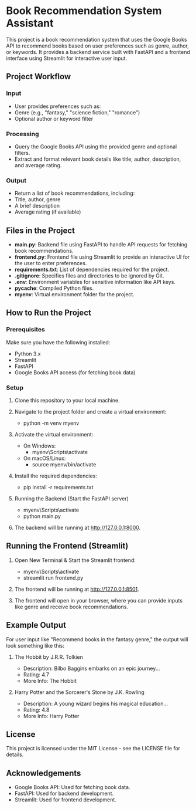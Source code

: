 # Book Recommendation System Assistant

This project is a book recommendation system that uses the Google Books API to recommend books based on user preferences such as genre, author, or keywords. It provides a backend service built with FastAPI and a frontend interface using Streamlit for interactive user input.

## Project Workflow

### Input
- User provides preferences such as:
- Genre (e.g., "fantasy," "science fiction," "romance")
- Optional author or keyword filter

### Processing
- Query the Google Books API using the provided genre and optional filters.
- Extract and format relevant book details like title, author, description, and average rating.

### Output
- Return a list of book recommendations, including:
- Title, author, genre
- A brief description
- Average rating (if available)

## Files in the Project

- **main.py**: Backend file using FastAPI to handle API requests for fetching book recommendations.
- **frontend.py**: Frontend file using Streamlit to provide an interactive UI for the user to enter preferences.
- **requirements.txt**: List of dependencies required for the project.
- **.gitignore**: Specifies files and directories to be ignored by Git.
- **.env**: Environment variables for sensitive information like API keys.
- **__pycache__**: Compiled Python files.
- **myenv**: Virtual environment folder for the project.

## How to Run the Project

### Prerequisites

Make sure you have the following installed:
- Python 3.x
- Streamlit
- FastAPI
- Google Books API access (for fetching book data)

### Setup

1. Clone this repository to your local machine.
2. Navigate to the project folder and create a virtual environment:
   - python -m venv myenv

3. Activate the virtual environment:
   - On Windows:
      - myenv\Scripts\activate
   - On macOS/Linux:
      - source myenv/bin/activate

4. Install the required dependencies:
   - pip install -r requirements.txt

5. Running the Backend (Start the FastAPI server)
   - myenv\Scripts\activate
   - python main.py
     
6. The backend will be running at http://127.0.0.1:8000.

## Running the Frontend (Streamlit)

1. Open New Terminal & Start the Streamlit frontend:
   - myenv\Scripts\activate 
   - streamlit run frontend.py
     
2. The frontend will be running at http://127.0.0.1:8501.

3. The frontend will open in your browser, where you can provide inputs like genre and receive book recommendations.

## Example Output

For user input like "Recommend books in the fantasy genre," the output will look something like this:

1. The Hobbit by J.R.R. Tolkien

   - Description: Bilbo Baggins embarks on an epic journey...
   - Rating: 4.7
   - More Info: The Hobbit

2. Harry Potter and the Sorcerer's Stone by J.K. Rowling

   - Description: A young wizard begins his magical education...
   - Rating: 4.8
   - More Info: Harry Potter

## License

This project is licensed under the MIT License - see the LICENSE file for details.

## Acknowledgements

- Google Books API: Used for fetching book data.
- FastAPI: Used for backend development.
- Streamlit: Used for frontend development.
